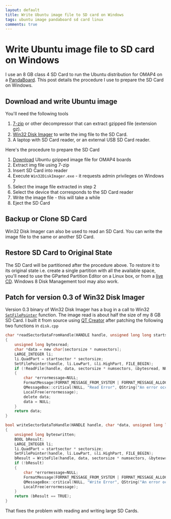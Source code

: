 ```yaml
---
layout: default
title: Write Ubuntu image file to SD card on Windows
tags: ubuntu image pandaboard sd card linux
comments: true
---
```

# Write Ubuntu image file to SD card on Windows

I use an 8 GB class 4 SD Card to run the Ubuntu distribution for OMAP4 on a [PandaBoard](https://en.wikipedia.org/wiki/PandaBoard). This post details the procedure I use to prepare the SD Card on Windows.

## Download and write Ubuntu image

You'll need the following tools

1. [7-zip](http://www.7-zip.org/) or other decompressor that can extract gzipped file (extension gz).
2. [Win32 Disk Imager](http://sourceforge.net/projects/win32diskimager/) to write the img file to the SD Card.
3. A laptop with SD Card reader, or an external USB SD Card reader.

Here's the procedure to prepare the SD Card

1. [Download](https://wiki.ubuntu.com/ARM/OMAP) Ubuntu gzipped image file for OMAP4 boards
2. Extract img file using 7-zip
3. Insert SD Card into reader
4. Execute `Win32DiskImager.exe` - it requests admin privileges on Windows 7
5. Select the image file extracted in step 2
6. Select the device that corresponds to the SD Card reader
7. Write the image file - this will take a while
8. Eject the SD Card

## Backup or Clone SD Card

Win32 Disk Imager can also be used to read an SD Card. You can write the image file to the same or another SD Card.

## Restore SD Card to Original State

The SD Card will be partitioned after the procedure above. To restore it to its original state i.e. create a single partition with all the available space, you'll need to use the GParted Partition Editor on a Linux box, or from a [live CD](http://gparted.sourceforge.net/livecd.php). Windows 8 Disk Management tool may also work.

## Patch for version 0.3 of Win32 Disk Imager

Version 0.3 binary of Win32 Disk Imager has a bug in a call to Win32 [`SetFilePointer`](https://docs.microsoft.com/en-us/windows/desktop/api/fileapi/nf-fileapi-setfilepointer) function. The image read is about half the size of my 8 GB SD Card. I built it from source using [QT Creator](https://wiki.qt.io/Qt_Creator) after patching the following two functions in `disk.cpp`

```c
char *readSectorDataFromHandle(HANDLE handle, unsigned long long startsector, unsigned long long numsectors, unsigned long long sectorsize)
{
    unsigned long bytesread;
    char *data = new char[sectorsize * numsectors];
    LARGE_INTEGER li;
    li.QuadPart = startsector * sectorsize;
    SetFilePointer(handle, li.LowPart, &li.HighPart, FILE_BEGIN);
    if (!ReadFile(handle, data, sectorsize * numsectors, &bytesread, NULL))
    {
        char *errormessage=NULL;
        FormatMessage(FORMAT_MESSAGE_FROM_SYSTEM | FORMAT_MESSAGE_ALLOCATE_BUFFER, NULL, GetLastError(), 0, (LPSTR)&errormessage, 0, NULL);
        QMessageBox::critical(NULL, "Read Error", QString("An error occurred when attempting to read data from handle.\nError %1: %2").arg(GetLastError()).arg(errormessage));
        LocalFree(errormessage);
        delete data;
        data = NULL;
    }
    return data;
}

bool writeSectorDataToHandle(HANDLE handle, char *data, unsigned long long startsector, unsigned long long numsectors, unsigned long long sectorsize)
{
    unsigned long byteswritten;
    BOOL bResult;
    LARGE_INTEGER li;
    li.QuadPart = startsector * sectorsize;
    SetFilePointer(handle, li.LowPart, &li.HighPart, FILE_BEGIN);
    bResult = WriteFile(handle, data, sectorsize * numsectors, &byteswritten, NULL);
    if (!bResult)
    {
        char *errormessage=NULL;
        FormatMessage(FORMAT_MESSAGE_FROM_SYSTEM | FORMAT_MESSAGE_ALLOCATE_BUFFER, NULL, GetLastError(), 0, (LPSTR)&errormessage, 0, NULL);
        QMessageBox::critical(NULL, "Write Error", QString("An error occurred when attempting to write data from handle.\nError %1: %2").arg(GetLastError()).arg(errormessage));
        LocalFree(errormessage);
    }
    return (bResult == TRUE);
}
```

That fixes the problem with reading and writing large SD Cards.
